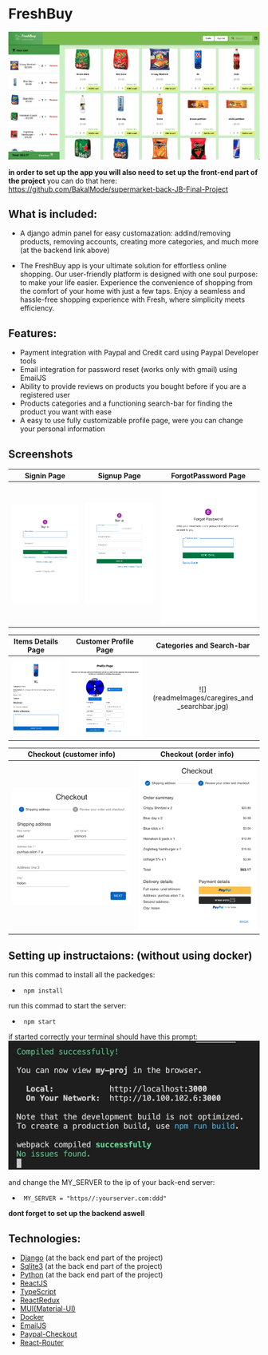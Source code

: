 # FreshBuy

![MainPage](readmeImages/mainpage.jpg)                                                                                                                               

**in order to set up the app you will also need to set up the front-end part of the project**
you can do that here: https://github.com/BakalMode/supermarket-back-JB-Final-Project

## What is included:

- A django admin panel for easy customazation:
 addind/removing products, removing accounts, creating more categories, and much more (at the backend link above)

- The FreshBuy app is your ultimate solution for effortless online shopping. Our user-friendly
 platform is designed with one soul purpose: to make your life easier.
  Experience the convenience of shopping from the comfort of your home with just a few taps.
  Enjoy a seamless and hassle-free shopping experience with Fresh, where simplicity meets efficiency.                             
 
## Features:

- Payment integration with Paypal and Credit card using Paypal Developer tools
- Email integration for password reset (works only with gmail) using EmailJS
- Ability to provide reviews on products you bought before if you are a registered user
- Products categories and a functioning search-bar for finding the product you want with ease
- A easy to use fully customizable profile page, were you can change your personal information 



## Screenshots

|                     Signin Page                    |                  Signup Page                          |                    ForgotPassword Page                |
| :---------------------------------------------------: | :---------------------------------------------------: | :---------------------------------------------------: |
| ![](readmeImages/signinPage.jpg)                   | ![](readmeImages/signupPage.jpg)                      | ![](readmeImages/forgotPasswordPage.jpg)              |

|             Items Details Page                  |                Customer Profile Page               |                    Categories and Search-bar                     |
| :------------------------------------------------: | :------------------------------------------------: | :------------------------------------------------: |
| ![](readmeImages/moreinfopage.jpg) | ![](readmeImages/fixedProfilePage.jpg) | ![](readmeImages/caregires_and _searchbar.jpg) |

|                 Checkout (customer info)     |                   Checkout (order info)        |
| :--------------------------------------------: | :--------------------------------------------: |
| ![](readmeImages/checkoutpro1.jpg)           | ![](readmeImages/checkoutpro2.jpg)             |




## Setting up instructaions: (without using docker)
                                                                                          
run this commad to install all the packedges:
-      npm install

run this commad to start the server:
-      npm start                                                                                                                  

if started correctly your terminal should have this prompt:                                                                              
![EnvCheck](readmeImages/reactServerUpPrompt.jpg)

and change the MY_SERVER to the ip of your back-end server:
-      MY_SERVER = "https//:yourserver.com:ddd"                                                                                                
**dont forget to set up the backend aswell**

## Technologies:

- [Django](https://www.djangoproject.com/) (at the back end part of the project)
- [Sqlite3](https://www.sqlite.org/about.html) (at the back end part of the project)
- [Python](https://www.python.org/about/) (at the back end part of the project)
- [ReactJS](https://react.dev/)
- [TypeScript](https://www.typescriptlang.org/)
- [ReactRedux](https://react-redux.js.org/)
- [MUI(Material-UI)](https://mui.com/about/) 
- [Docker](https://www.docker.com/company/)
- [EmailJS](https://www.emailjs.com/)
- [Paypal-Checkout](https://developer.paypal.com/home)
- [React-Router](https://reactrouter.com/en/main)

